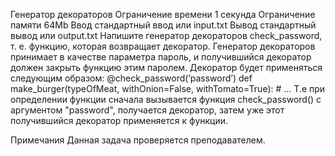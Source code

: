 Генератор декораторов
Ограничение времени	1 секунда
Ограничение памяти	64Mb
Ввод	стандартный ввод или input.txt
Вывод	стандартный вывод или output.txt
Напишите генератор декораторов check_password, т. е. функцию, которая возвращает декоратор.
Генератор декораторов принимает в качестве параметра пароль, и получившийся декоратор должен закрыть функцию этим паролем.
Декоратор будет применяться следующим образом:
@check_password(’password’) 
def make_burger(typeOfMeat, withOnion=False, withTomato=True): 
    # ...
Т.е при определении функции сначала вызывается функция check_password() c аргументом "password", получается декоратор, затем уже этот получившийся декоратор применяется к функции.

Примечания
Данная задача проверяется преподавателем.